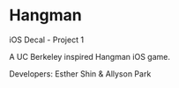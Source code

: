 # Hangman
iOS Decal - Project 1

A UC Berkeley inspired Hangman iOS game.

Developers: Esther Shin & Allyson Park

